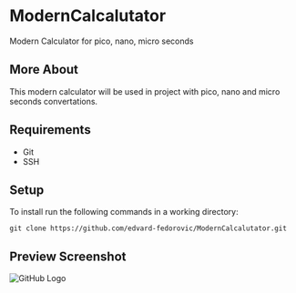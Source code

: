 # ModernCalcalutator
Modern Calculator for pico, nano, micro seconds

## More About
This modern calculator will be used in project with pico, nano and micro seconds convertations.

## Requirements

  * Git
  * SSH
  
## Setup

 To install run the following commands in a working directory:
 ```
 git clone https://github.com/edvard-fedorovic/ModernCalcalutator.git
 ```
## Preview Screenshot

![GitHub Logo](https://i.ibb.co/CVzBGd2/Modern-Calculator.png)

